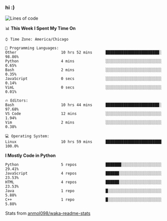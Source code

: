 ### hi :)

<!--START_SECTION:waka-->
![Lines of code](https://img.shields.io/badge/From%20Hello%20World%20I%27ve%20Written-790625%20lines%20of%20code-blue)

📊 **This Week I Spent My Time On** 

```text
⌚︎ Time Zone: America/Chicago

💬 Programming Languages: 
Other                    10 hrs 52 mins      ████████████████████████░   98.86% 
Python                   4 mins              ░░░░░░░░░░░░░░░░░░░░░░░░░   0.65% 
Bash                     2 mins              ░░░░░░░░░░░░░░░░░░░░░░░░░   0.35% 
JavaScript               0 secs              ░░░░░░░░░░░░░░░░░░░░░░░░░   0.14% 
VimL                     0 secs              ░░░░░░░░░░░░░░░░░░░░░░░░░   0.01%

🔥 Editors: 
Bash                     10 hrs 44 mins      ████████████████████████░   97.68% 
VS Code                  12 mins             ░░░░░░░░░░░░░░░░░░░░░░░░░   1.94% 
Vim                      2 mins              ░░░░░░░░░░░░░░░░░░░░░░░░░   0.38%

💻 Operating System: 
Linux                    10 hrs 59 mins      █████████████████████████   100.0%

```

**I Mostly Code in Python** 

```text
Python                   5 repos             ███████░░░░░░░░░░░░░░░░░░   29.41% 
JavaScript               4 repos             ██████░░░░░░░░░░░░░░░░░░░   23.53% 
HTML                     4 repos             ██████░░░░░░░░░░░░░░░░░░░   23.53% 
Java                     1 repo              █░░░░░░░░░░░░░░░░░░░░░░░░   5.88% 
C++                      1 repo              █░░░░░░░░░░░░░░░░░░░░░░░░   5.88%

```



<!--END_SECTION:waka-->

Stats from [anmol098/waka-readme-stats](https://github.com/anmol098/waka-readme-stats)